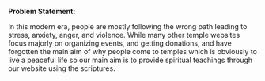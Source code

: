 **Problem Statement:**

In this modern era, people are mostly following the wrong path leading to stress, anxiety, anger, and violence. While many other temple websites focus majorly on organizing events, and getting donations, and have forgotten the main aim of why people come to temples which is obviously to live a peaceful life so our main aim is to provide spiritual teachings through our website using the scriptures.
